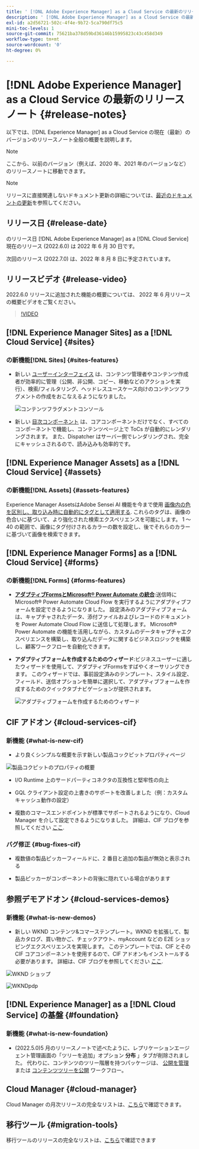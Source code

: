 ```yaml
---
title: ' [!DNL Adobe Experience Manager] as a Cloud Service の最新のリリースノート'
description: ' [!DNL Adobe Experience Manager] as a Cloud Service の最新のリリースノート'
exl-id: a2d56721-502c-4f4e-9b72-5ca790df75c5
mini-toc-levels: 1
source-git-commit: 75621ba378d59bd36146b15995823c43c458d349
workflow-type: tm+mt
source-wordcount: '0'
ht-degree: 0%

---
```



# [!DNL Adobe Experience Manager] as a Cloud Service の最新のリリースノート  {#release-notes}

以下では、[!DNL Experience Manager] as a Cloud Service の現在（最新）のバージョンのリリースノート全般の概要を説明します。

>[!NOTE]
>
>ここから、以前のバージョン（例えば、2020 年、2021 年のバージョンなど）のリリースノートに移動できます。

>[!NOTE]
>
>リリースに直接関連しないドキュメント更新の詳細については、[最近のドキュメントの更新](https://experienceleague.adobe.com/docs/experience-manager-release-information/aem-release-updates/doc-updates/documentation-updates.html?lang=ja)を参照してください。

## リリース日 {#release-date}

のリリース日 [!DNL Adobe Experience Manager] as a [!DNL Cloud Service] 現在のリリース (2022.6.0) は 2022 年 6 月 30 日です。

次回のリリース (2022.7.0) は、2022 年 8 月 8 日に予定されています。

## リリースビデオ {#release-video}

2022.6.0 リリースに追加された機能の概要については、 2022 年 6 月リリースの概要ビデオをご覧ください。

>[!VIDEO](https://video.tv.adobe.com/v/344308/?quality=12)

## [!DNL Experience Manager Sites] as a [!DNL Cloud Service] {#sites}

### の新機能[!DNL Sites] {#sites-features}

* 新しい [ユーザーインターフェイス](/help/sites-cloud/administering/content-fragments/content-fragments-console.md) は、コンテンツ管理者やコンテンツ作成者が効率的に管理（公開、非公開、コピー、移動などのアクションを実行）、検索/フィルタリング、ヘッドレスユースケース向けのコンテンツフラグメントの作成をおこなえるようになりました。

   ![コンテンツフラグメントコンソール](/help/release-notes/assets/cf-ui.png)

* 新しい [目次コンポーネント](https://experienceleague.adobe.com/docs/experience-manager-core-components/using/components/tableofcontents.html) は、コアコンポーネントだけでなく、すべてのコンポーネントで機能し、コンテンツページ上で ToCs が自動的にレンダリングされます。 また、Dispatcher はサーバー側でレンダリングされ、完全にキャッシュされるので、読み込みも効率的です。

## [!DNL Experience Manager Assets] as a [!DNL Cloud Service] {#assets}

### の新機能[!DNL Assets] {#assets-features}

Experience Manager AssetsはAdobe Sensei AI 機能を今まで使用 [画像内の色を区別し、取り込み時に自動的にタグとして適用する](../../assets/color-tag-images.md). これらのタグは、画像の色合いに基づいて、より強化された検索エクスペリエンスを可能にします。 1 ～ 40 の範囲で、画像にタグ付けされるカラーの数を設定し、後でそれらのカラーに基づいて画像を検索できます。

## [!DNL Experience Manager Forms] as a [!DNL Cloud Service] {#forms}

### の新機能[!DNL Forms] {#forms-features}

* **[アダプティブFormsとMicrosoft® Power Automate の統合](/help/forms/forms-microsoft-power-automate-integration.md)**:送信時にMicrosoft® Power Automate Cloud Flow を実行するようにアダプティブフォームを設定できるようになりました。 設定済みのアダプティブフォームは、キャプチャされたデータ、添付ファイルおよびレコードのドキュメントを Power Automate Cloud Flow に送信して処理します。 Microsoft® Power Automate の機能を活用しながら、カスタムのデータキャプチャエクスペリエンスを構築し、取り込んだデータに関するビジネスロジックを構築し、顧客ワークフローを自動化できます。

* **アダプティブフォームを作成するためのウィザード**:ビジネスユーザーに適したウィザードを使用して、アダプティブFormsをすばやくオーサリングできます。 このウィザードでは、事前設定済みのテンプレート、スタイル設定、フィールド、送信オプションを簡単に選択して、アダプティブフォームを作成するためのクイックタブナビゲーションが提供されます。

   ![アダプティブフォームを作成するためのウィザード](/help/release-notes/assets/wizard.png)

## CIF アドオン {#cloud-services-cif}

### 新機能 {#what-is-new-cif}

* より良くシンプルな概要を示す新しい製品コックピットプロパティページ

![製品コクピットのプロパティの概要](/help/assets/CIF/product_cockpit_properties_overview.png)

* I/O Runtime 上のサードパーティコネクタの互換性と堅牢性の向上

* GQL クライアント設定の上書きのサポートを改善しました（例：カスタムキャッシュ動作の設定）

* 複数のコマースエンドポイントが標準でサポートされるようになり、Cloud Manager を介して設定できるようになりました。 詳細は、CIF ブログを参照してください [ここ](https://medium.com/adobetech/use-aem-as-a-cloud-service-with-multiple-adobe-commerce-systems-9295612a9554).


### バグ修正 {#bug-fixes-cif}

* 複数値の製品ピッカーフィールドに、2 番目と追加の製品が無効と表示される

* 製品ピッカーがコンポーネントの背後に隠れている場合があります

## 参照デモアドオン {#cloud-services-demos}

### 新機能 {#what-is-new-demos}

* 新しい WKND コンテンツ&amp;コマーステンプレート。WKND を拡張して、製品カタログ、買い物かご、チェックアウト、myAccount などの E2E ショッピングエクスペリエンスを実現します。 このテンプレートでは、CIF とその CIF コアコンポーネントを使用するので、CIF アドオンもインストールする必要があります。 詳細は、CIF ブログを参照してください [ここ](https://medium.com/adobetech/learn-how-to-create-a-shoppable-experience-with-the-new-wknd-reference-site-and-cif-b3b2c161f67e).

![WKND ショップ](/help/assets/CIF/wknd_shop.png)

![WKNDpdp](/help/assets/CIF/wknd_pdp.png)

## [!DNL Experience Manager] as a [!DNL Cloud Service] の基盤 {#foundation}

### 新機能 {#what-is-new-foundation}

* (2022.5.0)5 月のリリースノートで述べたように、レプリケーションエージェント管理画面の「ツリーを追加」オプション **分布** 」タブが削除されました。 代わりに、コンテンツのツリー階層を持つパッケージは、 [公開を管理](/help/operations/replication.md#manage-publication) または [コンテンツツリーを公開](/help/operations/replication.md#manage-publication#publish-content-tree-workflow) ワークフロー。

## Cloud Manager {#cloud-manager}

Cloud Manager の月次リリースの完全なリストは、[こちら](/help/implementing/cloud-manager/release-notes-cloud-manager/release-notes-cm-current.md)で確認できます。

## 移行ツール {#migration-tools}

移行ツールのリリースの完全なリストは、[こちら](/help/journey-migration/release-notes/release-notes-migration-tools-current.md)で確認できます
